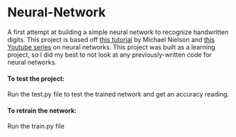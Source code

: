 # Neural-Network

A first attempt at building a simple neural network to recognize handwritten digits. This project is based off [this tutorial](http://neuralnetworksanddeeplearning.com/) by Michael 
Nielson and [this Youtube series](https://youtu.be/aircAruvnKk) on neural networks.
This project was built as a learning project, so I did my best to not look at any previously-written code for neural networks. 

#### To test the project:
Run the test.py file to test the trained network and get an accuracy reading.


#### To retrain the network:
Run the train.py file
